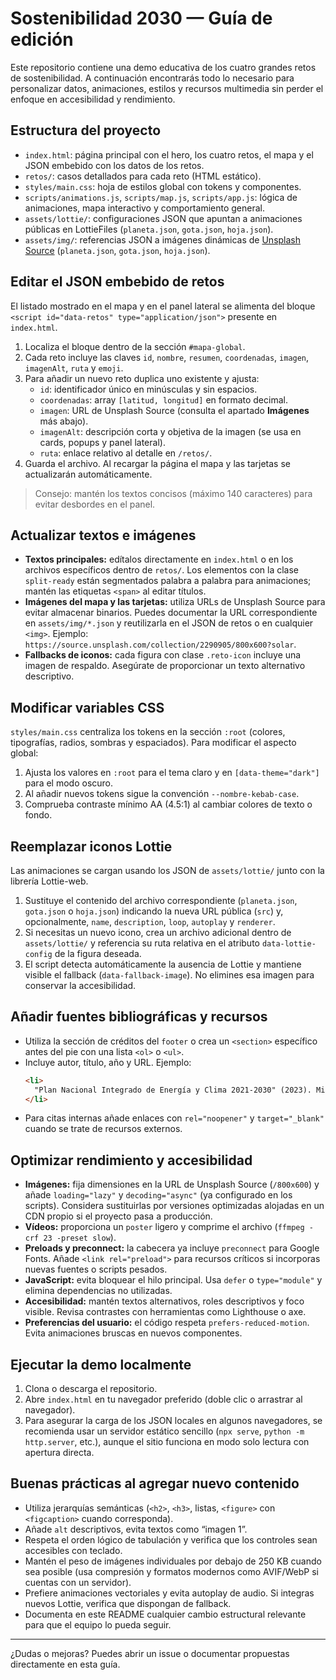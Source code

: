 # Sostenibilidad 2030 — Guía de edición

Este repositorio contiene una demo educativa de los cuatro grandes retos de sostenibilidad. A continuación encontrarás todo lo necesario para personalizar datos, animaciones, estilos y recursos multimedia sin perder el enfoque en accesibilidad y rendimiento.

## Estructura del proyecto

- `index.html`: página principal con el hero, los cuatro retos, el mapa y el JSON embebido con los datos de los retos.
- `retos/`: casos detallados para cada reto (HTML estático).
- `styles/main.css`: hoja de estilos global con tokens y componentes.
- `scripts/animations.js`, `scripts/map.js`, `scripts/app.js`: lógica de animaciones, mapa interactivo y comportamiento general.
- `assets/lottie/`: configuraciones JSON que apuntan a animaciones públicas en LottieFiles (`planeta.json`, `gota.json`, `hoja.json`).
- `assets/img/`: referencias JSON a imágenes dinámicas de [Unsplash Source](https://source.unsplash.com) (`planeta.json`, `gota.json`, `hoja.json`).

## Editar el JSON embebido de retos

El listado mostrado en el mapa y en el panel lateral se alimenta del bloque `<script id="data-retos" type="application/json">` presente en `index.html`.

1. Localiza el bloque dentro de la sección `#mapa-global`.
2. Cada reto incluye las claves `id`, `nombre`, `resumen`, `coordenadas`, `imagen`, `imagenAlt`, `ruta` y `emoji`.
3. Para añadir un nuevo reto duplica uno existente y ajusta:
   - `id`: identificador único en minúsculas y sin espacios.
   - `coordenadas`: array `[latitud, longitud]` en formato decimal.
   - `imagen`: URL de Unsplash Source (consulta el apartado **Imágenes** más abajo).
   - `imagenAlt`: descripción corta y objetiva de la imagen (se usa en cards, popups y panel lateral).
   - `ruta`: enlace relativo al detalle en `/retos/`.
4. Guarda el archivo. Al recargar la página el mapa y las tarjetas se actualizarán automáticamente.

> Consejo: mantén los textos concisos (máximo 140 caracteres) para evitar desbordes en el panel.

## Actualizar textos e imágenes

- **Textos principales:** edítalos directamente en `index.html` o en los archivos específicos dentro de `retos/`. Los elementos con la clase `split-ready` están segmentados palabra a palabra para animaciones; mantén las etiquetas `<span>` al editar títulos.
- **Imágenes del mapa y las tarjetas:** utiliza URLs de Unsplash Source para evitar almacenar binarios. Puedes documentar la URL correspondiente en `assets/img/*.json` y reutilizarla en el JSON de retos o en cualquier `<img>`. Ejemplo: `https://source.unsplash.com/collection/2290905/800x600?solar`.
- **Fallbacks de iconos:** cada figura con clase `.reto-icon` incluye una imagen de respaldo. Asegúrate de proporcionar un texto alternativo descriptivo.

## Modificar variables CSS

`styles/main.css` centraliza los tokens en la sección `:root` (colores, tipografías, radios, sombras y espaciados). Para modificar el aspecto global:

1. Ajusta los valores en `:root` para el tema claro y en `[data-theme="dark"]` para el modo oscuro.
2. Al añadir nuevos tokens sigue la convención `--nombre-kebab-case`.
3. Comprueba contraste mínimo AA (4.5:1) al cambiar colores de texto o fondo.

## Reemplazar iconos Lottie

Las animaciones se cargan usando los JSON de `assets/lottie/` junto con la librería Lottie-web.

1. Sustituye el contenido del archivo correspondiente (`planeta.json`, `gota.json` o `hoja.json`) indicando la nueva URL pública (`src`) y, opcionalmente, `name`, `description`, `loop`, `autoplay` y `renderer`.
2. Si necesitas un nuevo icono, crea un archivo adicional dentro de `assets/lottie/` y referencia su ruta relativa en el atributo `data-lottie-config` de la figura deseada.
3. El script detecta automáticamente la ausencia de Lottie y mantiene visible el fallback (`data-fallback-image`). No elimines esa imagen para conservar la accesibilidad.

## Añadir fuentes bibliográficas y recursos

- Utiliza la sección de créditos del `footer` o crea un `<section>` específico antes del pie con una lista `<ol>` o `<ul>`.
- Incluye autor, título, año y URL. Ejemplo:
  ```html
  <li>
    "Plan Nacional Integrado de Energía y Clima 2021-2030" (2023). Ministerio para la Transición Ecológica. Disponible en ...
  </li>
  ```
- Para citas internas añade enlaces con `rel="noopener"` y `target="_blank"` cuando se trate de recursos externos.

## Optimizar rendimiento y accesibilidad

- **Imágenes:** fija dimensiones en la URL de Unsplash Source (`/800x600`) y añade `loading="lazy"` y `decoding="async"` (ya configurado en los scripts). Considera sustituirlas por versiones optimizadas alojadas en un CDN propio si el proyecto pasa a producción.
- **Vídeos:** proporciona un `poster` ligero y comprime el archivo (`ffmpeg -crf 23 -preset slow`).
- **Preloads y preconnect:** la cabecera ya incluye `preconnect` para Google Fonts. Añade `<link rel="preload">` para recursos críticos si incorporas nuevas fuentes o scripts pesados.
- **JavaScript:** evita bloquear el hilo principal. Usa `defer` o `type="module"` y elimina dependencias no utilizadas.
- **Accesibilidad:** mantén textos alternativos, roles descriptivos y foco visible. Revisa contrastes con herramientas como Lighthouse o axe.
- **Preferencias del usuario:** el código respeta `prefers-reduced-motion`. Evita animaciones bruscas en nuevos componentes.

## Ejecutar la demo localmente

1. Clona o descarga el repositorio.
2. Abre `index.html` en tu navegador preferido (doble clic o arrastrar al navegador).
3. Para asegurar la carga de los JSON locales en algunos navegadores, se recomienda usar un servidor estático sencillo (`npx serve`, `python -m http.server`, etc.), aunque el sitio funciona en modo solo lectura con apertura directa.

## Buenas prácticas al agregar nuevo contenido

- Utiliza jerarquías semánticas (`<h2>`, `<h3>`, listas, `<figure>` con `<figcaption>` cuando corresponda).
- Añade `alt` descriptivos, evita textos como “imagen 1”.
- Respeta el orden lógico de tabulación y verifica que los controles sean accesibles con teclado.
- Mantén el peso de imágenes individuales por debajo de 250 KB cuando sea posible (usa compresión y formatos modernos como AVIF/WebP si cuentas con un servidor).
- Prefiere animaciones vectoriales y evita autoplay de audio. Si integras nuevos Lottie, verifica que dispongan de fallback.
- Documenta en este README cualquier cambio estructural relevante para que el equipo lo pueda seguir.

---

¿Dudas o mejoras? Puedes abrir un issue o documentar propuestas directamente en esta guía.
